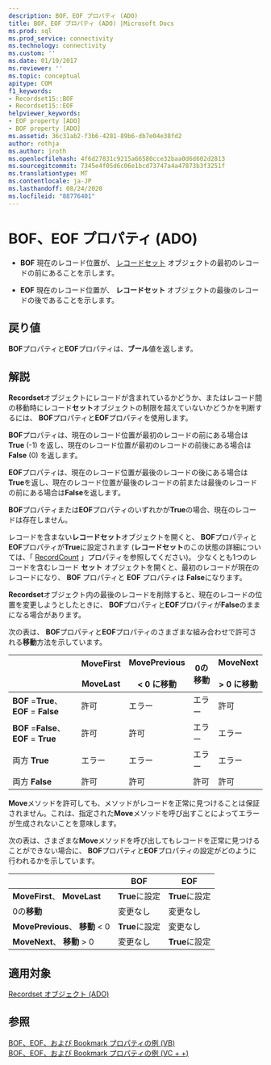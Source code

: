 ```yaml
---
description: BOF、EOF プロパティ (ADO)
title: BOF、EOF プロパティ (ADO) |Microsoft Docs
ms.prod: sql
ms.prod_service: connectivity
ms.technology: connectivity
ms.custom: ''
ms.date: 01/19/2017
ms.reviewer: ''
ms.topic: conceptual
apitype: COM
f1_keywords:
- Recordset15::BOF
- Recordset15::EOF
helpviewer_keywords:
- EOF property [ADO]
- BOF property [ADO]
ms.assetid: 36c31ab2-f3b6-4281-89b6-db7e04e38fd2
author: rothja
ms.author: jroth
ms.openlocfilehash: 4f6d27831c9215a66580cce32baa0d6d602d2813
ms.sourcegitcommit: 7345e4f05d6c06e1bcd73747a4a47873b3f3251f
ms.translationtype: MT
ms.contentlocale: ja-JP
ms.lasthandoff: 08/24/2020
ms.locfileid: "88776401"
---
```

# <a name="bof-eof-properties-ado"></a>BOF、EOF プロパティ (ADO)
-   **BOF** 現在のレコード位置が、 [レコードセット](./recordset-object-ado.md) オブジェクトの最初のレコードの前にあることを示します。  
  
-   **EOF** 現在のレコード位置が、 **レコードセット** オブジェクトの最後のレコードの後であることを示します。  
  
## <a name="return-value"></a>戻り値  
 **BOF**プロパティと**EOF**プロパティは、**ブール**値を返します。  
  
## <a name="remarks"></a>解説  
 **Recordset**オブジェクトにレコードが含まれているかどうか、またはレコード間の移動時にレコード**セット**オブジェクトの制限を超えていないかどうかを判断するには、 **BOF**プロパティと**EOF**プロパティを使用します。  
  
 **BOF**プロパティは、現在のレコード位置が最初のレコードの前にある場合は**True** (-1) を返し、現在のレコード位置が最初のレコードの前後にある場合は**False** (0) を返します。  
  
 **EOF**プロパティは、現在のレコード位置が最後のレコードの後にある場合は**True**を返し、現在のレコード位置が最後のレコードの前または最後のレコードの前にある場合は**False**を返します。  
  
 **BOF**プロパティまたは**EOF**プロパティのいずれかが**True**の場合、現在のレコードは存在しません。  
  
 レコードを含まない**レコードセット**オブジェクトを開くと、 **BOF**プロパティと**EOF**プロパティが**True**に設定されます (**レコードセット**のこの状態の詳細については、「 [RecordCount](./recordcount-property-ado.md) 」プロパティを参照してください)。 少なくとも1つのレコードを含むレコード **セット** オブジェクトを開くと、最初のレコードが現在のレコードになり、 **BOF** プロパティと **EOF** プロパティは **False**になります。  
  
 **Recordset**オブジェクト内の最後のレコードを削除すると、現在のレコードの位置を変更しようとしたときに、 **BOF**プロパティと**EOF**プロパティが**False**のままになる場合があります。  
  
 次の表は、 **BOF**プロパティと**EOF**プロパティのさまざまな組み合わせで許可される**移動**方法を示しています。  
  
||MoveFirst<br /><br /> MoveLast|MovePrevious<br /><br /> < 0 に移動|0の移動|MoveNext<br /><br /> > 0 に移動|  
|------|-----------------------------|---------------------------------|------------|-----------------------------|  
|**BOF** =**True**、 **EOF** = **False**|許可|エラー|エラー|許可|  
|**BOF** =**False**、 **EOF** = **True**|許可|許可|エラー|エラー|  
|両方 **True**|エラー|エラー|エラー|エラー|  
|両方 **False**|許可|許可|許可|許可|  
  
 **Move**メソッドを許可しても、メソッドがレコードを正常に見つけることは保証されません。これは、指定された**Move**メソッドを呼び出すことによってエラーが生成されないことを意味します。  
  
 次の表は、さまざまな**Move**メソッドを呼び出してもレコードを正常に見つけることができない場合に、 **BOF**プロパティと**EOF**プロパティの設定がどのように行われるかを示しています。  
  
||BOF|EOF|  
|------|---------|---------|  
|**MoveFirst**、 **MoveLast**|**True**に設定|**True**に設定|  
|0の**移動**|変更なし|変更なし|  
|**MovePrevious**、 **移動** < 0|**True**に設定|変更なし|  
|**MoveNext**、 **移動** > 0|変更なし|**True**に設定|  
  
## <a name="applies-to"></a>適用対象  
 [Recordset オブジェクト (ADO)](./recordset-object-ado.md)  
  
## <a name="see-also"></a>参照  
 [BOF、EOF、および Bookmark プロパティの例 (VB)](./bof-eof-and-bookmark-properties-example-vb.md)   
 [BOF、EOF、および Bookmark プロパティの例 (VC + +)](./bof-eof-and-bookmark-properties-example-vc.md)